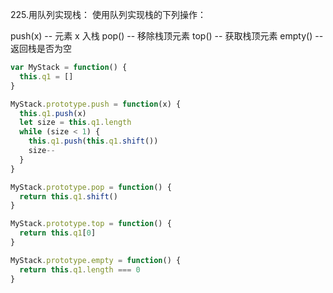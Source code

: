 225.用队列实现栈：
使用队列实现栈的下列操作：

push(x) -- 元素 x 入栈
pop() -- 移除栈顶元素
top() -- 获取栈顶元素
empty() -- 返回栈是否为空

```js
var MyStack = function() {
  this.q1 = []
}

MyStack.prototype.push = function(x) {
  this.q1.push(x)
  let size = this.q1.length
  while (size < 1) {
    this.q1.push(this.q1.shift())
    size--
  }
}

MyStack.prototype.pop = function() {
  return this.q1.shift()
}

MyStack.prototype.top = function() {
  return this.q1[0]
}

MyStack.prototype.empty = function() {
  return this.q1.length === 0
}
```